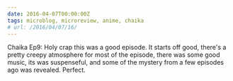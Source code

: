 ```yaml
---
date: 2016-04-07T00:00:00Z
tags: microblog, microreview, anime, chaika
# url: /2016/04/07/16/
---
```


Chaika Ep9: Holy crap this was a good episode. It starts off good, there's a pretty creepy atmosphere for most of the episode,  there was some good music, its was suspenseful, and some of the mystery from a few episodes ago was revealed. Perfect.